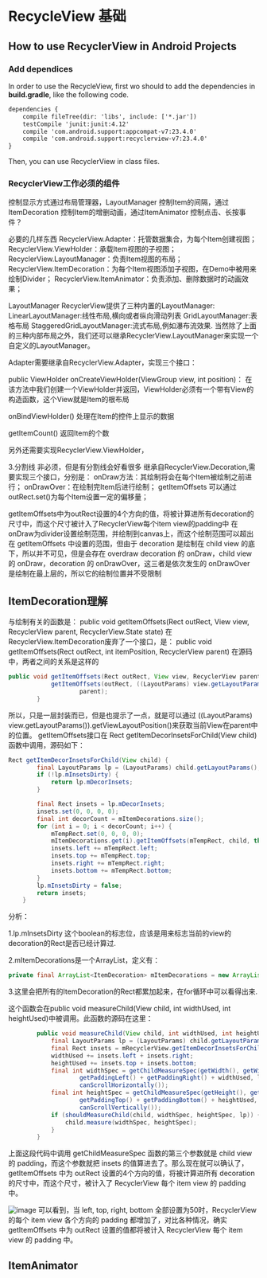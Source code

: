 # RecycleView 基础
## How to use RecyclerView in Android Projects
### Add dependices
In order to use the RecycleView, first wo should to add the dependencies in **build.gradle**, like the following code.

``` xml
dependencies {    compile fileTree(dir: 'libs', include: ['*.jar'])    testCompile 'junit:junit:4.12'    compile 'com.android.support:appcompat-v7:23.4.0'    compile 'com.android.support:recyclerview-v7:23.4.0'}
```
Then, you can use RecyclerView in class files.

### RecyclerView工作必须的组件
控制显示方式通过布局管理器，LayoutManager
控制Item的间隔，通过ItemDecoration
控制Item的增删动画，通过ItemAnimator
控制点击、长按事件？

必要的几样东西
RecyclerView.Adapter：托管数据集合，为每个Item创建视图；
RecyclerView.ViewHolder：承载Item视图的子视图；
RecyclerView.LayoutManager：负责Item视图的布局；
RecyclerView.ItemDecoration：为每个Item视图添加子视图，在Demo中被用来绘制Divider；
RecyclerView.ItemAnimator：负责添加、删除数据时的动画效果；

LayoutManager
RecyclerView提供了三种内置的LayoutManager:LinearLayoutManager:线性布局,横向或者纵向滑动列表GridLayoutManager:表格布局StaggeredGridLayoutManager:流式布局,例如瀑布流效果.
当然除了上面的三种内部布局之外，我们还可以继承RecyclerView.LayoutManager来实现一个自定义的LayoutManager。


Adapter需要继承自RecyclerView.Adapter，实现三个接口：

public ViewHolder onCreateViewHolder(ViewGroup view, int position)：
在该方法中我们创建一个ViewHolder并返回，ViewHolder必须有一个带有View的构造函数，这个View就是Item的根布局

onBindViewHolder()
处理在Item的控件上显示的数据

getItemCount()
返回Item的个数

另外还需要实现RecyclerView.ViewHolder，


3.分割线  非必须，但是有分割线会好看很多
继承自RecyclerView.Decoration,需要实现三个接口，分别是：
onDraw方法：其绘制将会在每个Item被绘制之前进行；
onDrawOver：在绘制完Item后进行绘制；
getItemOffsets 可以通过outRect.set()为每个Item设置一定的偏移量；

getItemOffsets中为outRect设置的4个方向的值，将被计算进所有decoration的尺寸中，而这个尺寸被计入了RecyclerView每个item view的padding中
在onDraw为divider设置绘制范围，并绘制到canvas上，而这个绘制范围可以超出在 getItemOffsets 中设置的范围，但由于 decoration 是绘制在 child view 的底下，所以并不可见，但是会存在 overdraw
decoration 的 onDraw，child view 的 onDraw，decoration 的 onDrawOver，这三者是依次发生的
onDrawOver 是绘制在最上层的，所以它的绘制位置并不受限制



## ItemDecoration理解

与绘制有关的函数是：
public void getItemOffsets(Rect outRect, View view, RecyclerView parent, RecyclerView.State state)
在RecyclerView.ItemDecoration废弃了一个接口，是：
public void getItemOffsets(Rect outRect, int itemPosition, RecyclerView parent)
在源码中，两者之间的关系是这样的

``` java
public void getItemOffsets(Rect outRect, View view, RecyclerView parent, State state) {            getItemOffsets(outRect, ((LayoutParams) view.getLayoutParams()).getViewLayoutPosition(),                    parent);        }
```
所以，只是一层封装而已，但是也提示了一点，就是可以通过
((LayoutParams) view.getLayoutParams()).getViewLayoutPosition()来获取当前View在parent中的位置。
getItemOffsets接口在 Rect getItemDecorInsetsForChild(View child)函数中调用，源码如下：

``` java
Rect getItemDecorInsetsForChild(View child) {        final LayoutParams lp = (LayoutParams) child.getLayoutParams();        if (!lp.mInsetsDirty) {            return lp.mDecorInsets;        }        final Rect insets = lp.mDecorInsets;        insets.set(0, 0, 0, 0);        final int decorCount = mItemDecorations.size();        for (int i = 0; i < decorCount; i++) {            mTempRect.set(0, 0, 0, 0);            mItemDecorations.get(i).getItemOffsets(mTempRect, child, this, mState);            insets.left += mTempRect.left;            insets.top += mTempRect.top;            insets.right += mTempRect.right;            insets.bottom += mTempRect.bottom;        }        lp.mInsetsDirty = false;        return insets;    }
```
分析：

1.lp.mInsetsDirty 这个boolean的标志位，应该是用来标志当前的view的decoration的Rect是否已经计算过.

2.mItemDecorations是一个ArrayList，定义有：

``` java
private final ArrayList<ItemDecoration> mItemDecorations = new ArrayList<>();
```
3.这里会把所有的ItemDecoration的Rect都累加起来，在for循环中可以看得出来.

这个函数会在public void measureChild(View child, int widthUsed, int heightUsed)中被调用。此函数的源码在这里：

``` java
		public void measureChild(View child, int widthUsed, int heightUsed) {            final LayoutParams lp = (LayoutParams) child.getLayoutParams();            final Rect insets = mRecyclerView.getItemDecorInsetsForChild(child);            widthUsed += insets.left + insets.right;            heightUsed += insets.top + insets.bottom;            final int widthSpec = getChildMeasureSpec(getWidth(), getWidthMode(),                    getPaddingLeft() + getPaddingRight() + widthUsed, lp.width,                    canScrollHorizontally());            final int heightSpec = getChildMeasureSpec(getHeight(), getHeightMode(),                    getPaddingTop() + getPaddingBottom() + heightUsed, lp.height,                    canScrollVertically());            if (shouldMeasureChild(child, widthSpec, heightSpec, lp)) {                child.measure(widthSpec, heightSpec);            }        }
```
上面这段代码中调用 getChildMeasureSpec 函数的第三个参数就是 child view 的 padding，而这个参数就把 insets 的值算进去了。那么现在就可以确认了，getItemOffsets 中为 outRect 设置的4个方向的值，将被计算进所有 decoration 的尺寸中，而这个尺寸，被计入了 RecyclerView 每个 item view 的 padding 中。

![image](http://blog.piasy.com/img/201603/getItemOffsets_test1.png)
可以看到，当 left, top, right, bottom 全部设置为50时，RecyclerView 的每个 item view 各个方向的 padding 都增加了，对比各种情况，确实 getItemOffsets 中为 outRect 设置的值都将被计入 RecyclerView 每个 item view 的 padding 中。

## ItemAnimator



